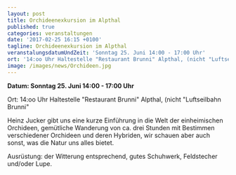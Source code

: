 ```yaml
---
layout: post
title: Orchideenexkursion im Alpthal
published: true
categories: veranstaltungen
date: '2017-02-25 16:15 +0100'
tagline: Orchideenexkursion im Alpthal
veranstalungsdatumUndZeit: 'Sonntag 25. Juni 14:00 - 17:00 Uhr'
ort: '14:oo Uhr Haltestelle "Restaurant Brunni" Alpthal, (nicht "Luftseilbahn Brunni")'
image: /images/news/Orchideen.jpg
---
```

**Datum: Sonntag 25. Juni 14:00 - 17:00 Uhr**

Ort:   14:oo Uhr Haltestelle "Restaurant Brunni" Alpthal, (nicht "Luftseilbahn Brunni"

Heinz Jucker gibt uns eine kurze Einführung in die Welt der einheimischen Orchideen, gemütliche Wanderung von ca. drei Stunden mit Bestimmen verschiedener Orchideen und deren Hybriden, wir schauen aber auch sonst, was die Natur uns alles bietet.

Ausrüstung: der Witterung entsprechend, gutes Schuhwerk, Feldstecher und/oder Lupe.

